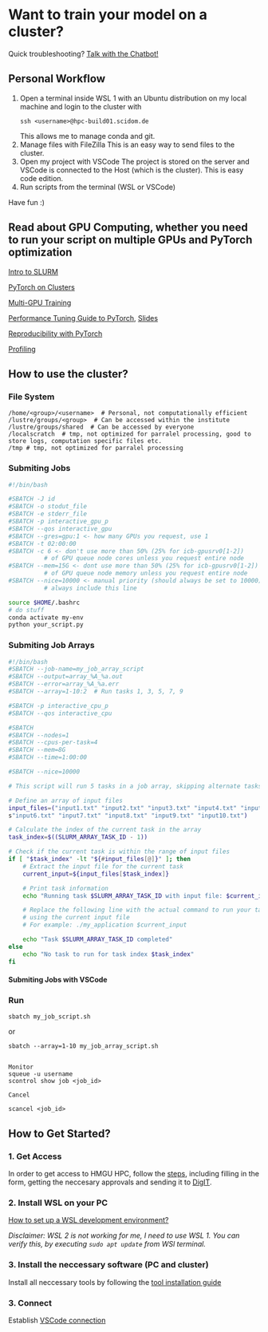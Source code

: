 # Want to train your model on a cluster?

Quick troubleshooting? [Talk with the Chatbot!](https://teams.microsoft.com/l/app/f6405520-7907-4464-8f6e-9889e2fb7d8f?templateInstanceId=e249fd29-3a61-4e73-baae-65341c449294&environment=Default-e229e493-1bf2-40a7-9b84-85f6c23aeed8)

## Personal Workflow

1. Open a terminal inside WSL 1 with an Ubuntu distribution on my local machine and login to the cluster with
   ```
   ssh <username>@hpc-build01.scidom.de
   ```
   This allows me to manage conda and git.
2. Manage files with FileZilla
   This is an easy way to send files to the cluster. 
3. Open my project with VSCode
   The project is stored on the server and VSCode is connected to the Host (which is the cluster). This is easy code edition. 
4. Run scripts from the terminal (WSL or VSCode)

Have fun :) 

## Read about GPU Computing, whether you need to run your script on multiple GPUs and PyTorch optimization

[Intro to SLURM](https://researchcomputing.princeton.edu/support/knowledge-base/slurm)

[PyTorch on Clusters](https://researchcomputing.princeton.edu/support/knowledge-base/pytorch)

[Multi-GPU Training](https://github.com/PrincetonUniversity/multi_gpu_training)

[Performance Tuning Guide to PyTorch](https://pytorch.org/tutorials/recipes/recipes/tuning_guide.html), [Slides](https://tigress-web.princeton.edu/~jdh4/PyTorchPerformanceTuningGuide_GTC2021.pdf)

[Reproducibility with PyTorch](https://pytorch.org/docs/stable/notes/randomness.html)

[Profiling](https://pytorch.org/tutorials/beginner/profiler.html)

## How to use the cluster?

### File System

```
/home/<group>/<username>  # Personal, not computationally efficient
/lustre/groups/<group>  # Can be accessed within the institute
/lustre/groups/shared  # Can be accessed by everyone
/localscratch  # tmp, not optimized for parralel processing, good to store logs, computation specific files etc. 
/tmp # tmp, not optimized for parralel processing
```

### Submiting Jobs

```bash
#!/bin/bash

#SBATCH -J id
#SBATCH -o stodut_file
#SBATCH -e stderr_file
#SBATCH -p interactive_gpu_p
#SBATCH --qos interactive_gpu
#SBATCH --gres=gpu:1 <- how many GPUs you request, use 1
#SBATCH -t 02:00:00
#SBATCH -c 6 <- don't use more than 50% (25% for icb-gpusrv0[1-2]) 
          # of GPU queue node cores unless you request entire node
#SBATCH --mem=15G <- dont use more than 50% (25% for icb-gpusrv0[1-2]) 
          # of GPU queue node memory unless you request entire node
#SBATCH --nice=10000 <- manual priority (should always be set to 10000), 
          # always include this line

source $HOME/.bashrc
# do stuff
conda activate my-env
python your_script.py
```

### Submiting Job Arrays

```bash
#!/bin/bash
#SBATCH --job-name=my_job_array_script
#SBATCH --output=array_%A_%a.out
#SBATCH --error=array_%A_%a.err
#SBATCH --array=1-10:2  # Run tasks 1, 3, 5, 7, 9

#SBATCH -p interactive_cpu_p
#SBATCH --qos interactive_cpu

#SBATCH 
#SBATCH --nodes=1
#SBATCH --cpus-per-task=4
#SBATCH --mem=8G
#SBATCH --time=1:00:00

#SBATCH --nice=10000

# This script will run 5 tasks in a job array, skipping alternate tasks

# Define an array of input files
input_files=("input1.txt" "input2.txt" "input3.txt" "input4.txt" "input5.txt" 
s"input6.txt" "input7.txt" "input8.txt" "input9.txt" "input10.txt")

# Calculate the index of the current task in the array
task_index=$((SLURM_ARRAY_TASK_ID - 1))

# Check if the current task is within the range of input files
if [ "$task_index" -lt "${#input_files[@]}" ]; then
    # Extract the input file for the current task
    current_input=${input_files[$task_index]}

    # Print task information
    echo "Running task $SLURM_ARRAY_TASK_ID with input file: $current_input"

    # Replace the following line with the actual command to run your task 
    # using the current input file
    # For example: ./my_application $current_input

    echo "Task $SLURM_ARRAY_TASK_ID completed"
else
    echo "No task to run for task index $task_index"
fi
```

#### Submiting Jobs with VSCode

### Run
```
sbatch my_job_script.sh
```
or
```
sbatch --array=1-10 my_job_array_script.sh


Monitor
squeue -u username
scontrol show job <job_id>

Cancel

scancel <job_id>

```



## How to Get Started?

### 1. Get Access

In order to get access to HMGU HPC, follow the [steps](https://hmgu.sharepoint.com/sites/hpc-wiki/SitePages/HPC-Onboarding.aspx?xsdata=MDV8MDJ8YWRhbS5pemRlYnNraUBoZWxtaG9sdHotbXVuaWNoLmRlfGI2NTEwY2I2NDcxMDQ2Y2I4NWYxMDhkYzVmYTM4MDEzfGUyMjllNDkzMWJmMjQwYTc5Yjg0ODVmNmMyM2FlZWQ4fDB8MHw2Mzg0OTA0MDMwMjQxNDUyMzh8VW5rbm93bnxUV0ZwYkdac2IzZDhleUpXSWpvaU1DNHdMakF3TURBaUxDSlFJam9pVjJsdU16SWlMQ0pCVGlJNklrMWhhV3dpTENKWFZDSTZNbjA9fDB8fHw%3D&sdata=YjhFWG51ZmY3VHlsWFJzdnBGcEdiUWhDMkxjT3NiZ2RadEpYd3hJOGlNOD0%3D&CT=1716966009623&OR=OWA-NT-Mail&CID=d7428f61-5cd7-52c5-4840-bfc600eafc2c&clickParams=eyJYLUFwcE5hbWUiOiJNaWNyb3NvZnQgT3V0bG9vayBXZWIgQXBwIiwiWC1BcHBWZXJzaW9uIjoiMjAyNDA0MTkwMDcuMjgiLCJPUyI6IldpbmRvd3MgMTEifQ%3D%3D), including filling in the form, getting the neccesary approvals and sending it to [DigIT](digit-hpc@helmholtz-munich.de). 


### 2. Install WSL on your PC

[How to set up a WSL development environment?](https://learn.microsoft.com/en-us/windows/wsl/setup/environment)

*Disclaimer: WSL 2 is not working for me, I need to use WSL 1. You can verify this, by executing `sudo apt update` from WSl terminal.*


### 3. Install the neccessary software (PC and cluster)

Install all neccessary tools by following the [tool installation guide](https://bioinformatics_core.ascgitlab.helmholtz-muenchen.de/it_hpc_documentation/Installations.html)


### 3. Connect

Establish [VSCode connection](https://bioinformatics_core.ascgitlab.helmholtz-muenchen.de/it_hpc_documentation/Installations.html#VSCode-Cluster-Connection)

